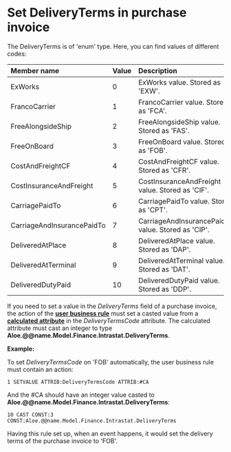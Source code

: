 # Set DeliveryTerms in purchase invoice

The DeliveryTerms is of 'enum' type. Here, you can find values of different codes:

|Member name|Value|Description
|:-----|:-----|:-----
|ExWorks|0|ExWorks value. Stored as 'EXW'.
|FrancoCarrier|1|FrancoCarrier value. Stored as 'FCA'.
|FreeAlongsideShip|2|FreeAlongsideShip value. Stored as 'FAS'.
|FreeOnBoard|3|FreeOnBoard value. Stored as 'FOB'.
|CostAndFreightCF|4|CostAndFreightCF value. Stored as 'CFR'.
|CostInsuranceAndFreight|5|CostInsuranceAndFreight value. Stored as 'CIF'.
|CarriagePaidTo|6|CarriagePaidTo value. Stored as 'CPT'.
|CarriageAndInsurancePaidTo|7|CarriageAndInsurancePaidTo value. Stored as 'CIP'.
|DeliveredAtPlace|8|DeliveredAtPlace value. Stored as 'DAP'.
|DeliveredAtTerminal|9|DeliveredAtTerminal value. Stored as 'DAT'.
|DeliveredDutyPaid|10|DeliveredDutyPaid value. Stored as 'DDP'.

If you need to set a value in the _DeliveryTerms_ field of a purchase invoice, the action of the **[user business rule](https://docs.erp.net/tech/advanced/user-business-rules/index.html)** must set a casted value from a **[calculated attribute](https://docs.erp.net/tech/advanced/calculated-attributes/index.html)** in the *DeliveryTermsCode* attribute. The calculated attribute must cast an integer to type **Aloe.@@name.Model.Finance.Intrastat.DeliveryTerms**. 

**Example:** 

To set _DeliveryTermsCode_ on 'FOB' automatically, the user business rule must contain an action:

`1 SETVALUE ATTRIB:DeliveryTermsCode ATTRIB:#CA`

And the #CA should have an integer value casted to **Aloe.@@name.Model.Finance.Intrastat.DeliveryTerms**:

`10 CAST CONST:3 CONST:Aloe.@@name.Model.Finance.Intrastat.DeliveryTerms`

Having this rule set up, when an event happens, it would set the delivery terms of the purchase invoice to 'FOB'.
